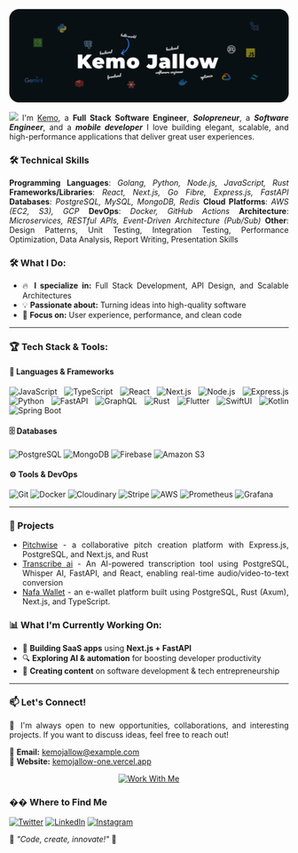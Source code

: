 <img src="https://github.com/kemojal/kemojal/blob/main/assets/cover-dark.png" alt="👋 Hi there! I'm Kemo" title="👋 Hi there! I'm reza"/>
<div align="justify">

<img src="https://media.giphy.com/media/hvRJCLFzcasrR4ia7z/giphy.gif" width="25px"> I'm [Kemo](https://portfolio-ten-phi-89.vercel.app/), a **Full Stack Software Engineer**, <em><strong>Solopreneur</strong></em>, a <em><strong>Software Engineer</strong></em>, and a <em><strong>mobile developer</strong></em> I love building elegant, scalable, and high-performance applications that deliver great user experiences.

### 🛠️ Technical Skills

**Programming Languages**: <em>Golang, Python, Node.js, JavaScript, Rust</em>
**Frameworks/Libraries**: <em>React, Next.js, Go Fibre, Express.js, FastAPI</em>
**Databases**: <em>PostgreSQL, MySQL, MongoDB, Redis</em>
**Cloud Platforms**: <em>AWS (EC2, S3), GCP</em>
**DevOps**: <em>Docker, GitHub Actions</em>
**Architecture**: <em>Microservices, RESTful APIs, Event-Driven Architecture (Pub/Sub)</em>
**Other**: Design Patterns, Unit Testing, Integration Testing, Performance Optimization, Data Analysis, Report Writing, Presentation Skills

### 🛠️ What I Do:

- 🔥 **I specialize in:** Full Stack Development, API Design, and Scalable Architectures
- 💡 **Passionate about:** Turning ideas into high-quality software
- 🎨 **Focus on:** User experience, performance, and clean code

---

### 🏆 **Tech Stack & Tools:**

#### 🚀 **Languages & Frameworks**

![JavaScript](https://img.shields.io/badge/-JavaScript-F7DF1E?style=flat-square&logo=javascript&logoColor=black) ![TypeScript](https://img.shields.io/badge/-TypeScript-3178C6?style=flat-square&logo=typescript&logoColor=white) ![React](https://img.shields.io/badge/-React-61DAFB?style=flat-square&logo=react&logoColor=black) ![Next.js](https://img.shields.io/badge/-Next.js-000000?style=flat-square&logo=nextdotjs&logoColor=white) ![Node.js](https://img.shields.io/badge/-Node.js-339933?style=flat-square&logo=nodedotjs&logoColor=white) ![Express.js](https://img.shields.io/badge/-Express.js-000000?style=flat-square&logo=express&logoColor=white) ![Python](https://img.shields.io/badge/-Python-3776AB?style=flat-square&logo=python&logoColor=white) ![FastAPI](https://img.shields.io/badge/-FastAPI-009688?style=flat-square&logo=fastapi&logoColor=white) ![GraphQL](https://img.shields.io/badge/-GraphQL-E10098?style=flat-square&logo=graphql&logoColor=white) ![Rust](https://img.shields.io/badge/-Rust-000000?style=flat-square&logo=rust&logoColor=white) ![Flutter](https://img.shields.io/badge/-Flutter-02569B?style=flat-square&logo=flutter&logoColor=white) ![SwiftUI](https://img.shields.io/badge/-SwiftUI-FA7343?style=flat-square&logo=swift&logoColor=white) ![Kotlin](https://img.shields.io/badge/-Kotlin-0095D5?style=flat-square&logo=kotlin&logoColor=white) ![Spring Boot](https://img.shields.io/badge/-Spring%20Boot-6DB33F?style=flat-square&logo=springboot&logoColor=white)

#### 🗄️ **Databases**

![PostgreSQL](https://img.shields.io/badge/-PostgreSQL-336791?style=flat-square&logo=postgresql&logoColor=white) ![MongoDB](https://img.shields.io/badge/-MongoDB-47A248?style=flat-square&logo=mongodb&logoColor=white) ![Firebase](https://img.shields.io/badge/-Firebase-FFCA28?style=flat-square&logo=firebase&logoColor=black) ![Amazon S3](https://img.shields.io/badge/-Amazon%20S3-569A31?style=flat-square&logo=amazonaws&logoColor=white)

#### ⚙️ **Tools & DevOps**

![Git](https://img.shields.io/badge/-Git-F05032?style=flat-square&logo=git&logoColor=white) ![Docker](https://img.shields.io/badge/-Docker-2496ED?style=flat-square&logo=docker&logoColor=white) ![Cloudinary](https://img.shields.io/badge/-Cloudinary-3448C5?style=flat-square&logo=cloudinary&logoColor=white) ![Stripe](https://img.shields.io/badge/-Stripe-008CDD?style=flat-square&logo=stripe&logoColor=white) ![AWS](https://img.shields.io/badge/-AWS-232F3E?style=flat-square&logo=amazonaws&logoColor=white) ![Prometheus](https://img.shields.io/badge/-Prometheus-E6522C?style=flat-square&logo=prometheus&logoColor=white) ![Grafana](https://img.shields.io/badge/-Grafana-F46800?style=flat-square&logo=grafana&logoColor=white)

---

### 🚀 Projects

- [Pitchwise](https://www.pitchwise.se/) - a collaborative pitch creation platform with Express.js, PostgreSQL, and Next.js, and Rust
- [Transcribe ai](https://github.com/kemojal/on_track_frontend) - An AI-powered transcription tool using PostgreSQL, Whisper AI, FastAPI, and React, enabling real-time audio/video-to-text conversion
- [Nafa Wallet](https://github.com/kemojal/fat_fat_latest) - an e-wallet platform built using PostgreSQL, Rust (Axum), Next.js, and TypeScript.

### 📊 **What I'm Currently Working On:**

- 🚀 **Building SaaS apps** using **Next.js + FastAPI**
- 🔍 **Exploring AI & automation** for boosting developer productivity
- 🎥 **Creating content** on software development & tech entrepreneurship

---

### 📫 **Let's Connect!**

💬 I'm always open to new opportunities, collaborations, and interesting projects. If you want to discuss ideas, feel free to reach out!

📩 **Email:** [kemojallow@example.com](mailto:kemo3855@yahoo.com.com)  
🔗 **Website:** [kemojallow-one.vercel.app](https://kemojallow-one.vercel.app/)

<div align="center">
  <a href="https://kemojallow-one.vercel.app/contact" target="_blank">
    <img src="https://img.shields.io/badge/Work_With_Me-4285F4?style=for-the-badge&logo=googlecalendar&logoColor=white" alt="Work With Me"/>
  </a>
</div>

### �� Where to Find Me

[![Twitter](https://img.shields.io/badge/-Twitter-1DA1F2?style=flat-square&logo=twitter&logoColor=white)](https://x.com/kemojallow) [![LinkedIn](https://img.shields.io/badge/-LinkedIn-0077B5?style=flat-square&logo=linkedin&logoColor=white)](https://www.linkedin.com/in/kemo-jallow-379b59103/) [![Instagram](https://img.shields.io/badge/-Instagram-E4405F?style=flat-square&logo=instagram&logoColor=white)](https://www.instagram.com/kemo_jallow/)

🚀 _"Code, create, innovate!"_ 🚀
